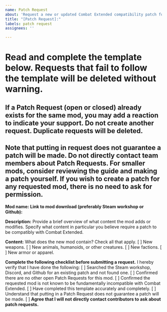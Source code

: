 ```yaml
---
name: Patch Request
about: 'Request a new or updated Combat Extended compatibility patch for a mod. '
title: "[Patch Request]:"
labels: patch request
assignees: ''

---
```


# Read and complete the template below. Requests that fail to follow the template will be deleted without warning.

## If a Patch Request (open or closed) already exists for the same mod, you may add a reaction to indicate your support. Do not create another request. Duplicate requests will be deleted.

## Note that putting in request does not guarantee a patch will be made. Do not directly contact team members about Patch Requests. For smaller mods, consider reviewing the guide and making a patch yourself. If you wish to create a patch for any requested mod, there is no need to ask for permission.

**Mod name:**
**Link to mod download (preferably Steam workshop or Github):**

**Description:**
Provide a brief overview of what content the mod adds or modifies. Specify what content in particular you believe require a patch to be compatibly with Combat Extended.

**Content:**
What does the new mod contain? Check all that apply.
[ ] New weapons.
[ ] New animals, humanoids, or other creatures.
[ ] New factions.
[ ] New armor or apparel.


**Complete the following checklist before submitting a request.**
I hereby verify that I have done the following:
[ ] Searched the Steam workshop, Discord, and Github for an existing patch and not found one.
[ ] Confirmed there are no other open Patch Requests for this mod.
[ ] Confirmed the requested mod is not known to be fundamentally incompatible with Combat Extended.
[ ] Have completed this template accurately and completely.
[ ] Understand that putting in a Patch Request does not guarantee a patch will be made.
[ ] **Agree that I will not directly contact contributors to ask about patch requests.**
